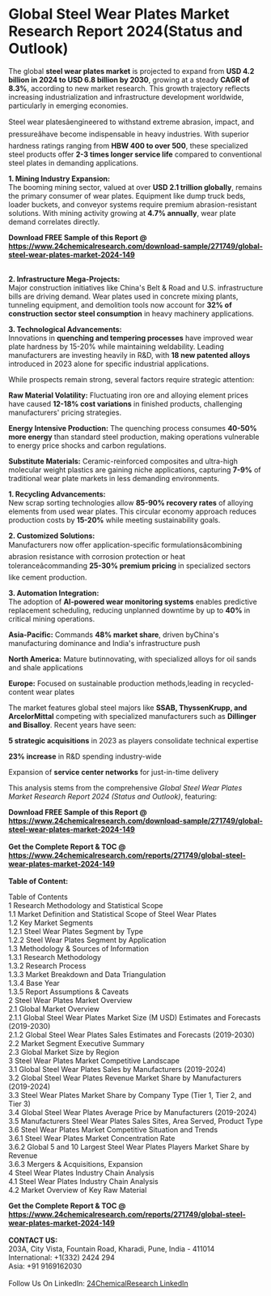 <h1>Global Steel Wear Plates Market Research Report 2024(Status and Outlook)</h1><p>The global <strong>steel wear plates market</strong> is projected to expand from <strong>USD 4.2 billion in 2024 to USD 6.8 billion by 2030</strong>, growing at a steady <strong>CAGR of 8.3%</strong>, according to new market research. This growth trajectory reflects increasing industrialization and infrastructure development worldwide, particularly in emerging economies.</p><p>Steel wear platesâengineered to withstand extreme abrasion, impact, and pressureâhave become indispensable in heavy industries. With superior hardness ratings ranging from <strong>HBW 400 to over 500</strong>, these specialized steel products offer <strong>2-3 times longer service life</strong> compared to conventional steel plates in demanding applications.</p><p><strong>1. Mining Industry Expansion:</strong><br>
The booming mining sector, valued at over <strong>USD 2.1 trillion globally</strong>, remains the primary consumer of wear plates. Equipment like dump truck beds, loader buckets, and conveyor systems require premium abrasion-resistant solutions. With mining activity growing at <strong>4.7% annually</strong>, wear plate demand correlates directly.</p><div><b>Download FREE Sample of this Report @ 
            <a href="https://www.24chemicalresearch.com/download-sample/271749/global-steel-wear-plates-market-2024-149">
            https://www.24chemicalresearch.com/download-sample/271749/global-steel-wear-plates-market-2024-149</a></b></div><br><p><strong>2. Infrastructure Mega-Projects:</strong><br>
Major construction initiatives like China's Belt &amp; Road and U.S. infrastructure bills are driving demand. Wear plates used in concrete mixing plants, tunneling equipment, and demolition tools now account for <strong>32% of construction sector steel consumption</strong> in heavy machinery applications.</p><p><strong>3. Technological Advancements:</strong><br>
Innovations in <strong>quenching and tempering processes</strong> have improved wear plate hardness by 15-20% while maintaining weldability. Leading manufacturers are investing heavily in R&amp;D, with <strong>18 new patented alloys</strong> introduced in 2023 alone for specific industrial applications.</p><p>While prospects remain strong, several factors require strategic attention:</p><p><strong>Raw Material Volatility:</strong> Fluctuating iron ore and alloying element prices have caused <strong>12-18% cost variations</strong> in finished products, challenging manufacturers' pricing strategies.</p><p><strong>Energy Intensive Production:</strong> The quenching process consumes <strong>40-50% more energy</strong> than standard steel production, making operations vulnerable to energy price shocks and carbon regulations.</p><p><strong>Substitute Materials:</strong> Ceramic-reinforced composites and ultra-high molecular weight plastics are gaining niche applications, capturing <strong>7-9%</strong> of traditional wear plate markets in less demanding environments.</p><p><strong>1. Recycling Advancements:</strong><br>
New scrap sorting technologies allow <strong>85-90% recovery rates</strong> of alloying elements from used wear plates. This circular economy approach reduces production costs by <strong>15-20%</strong> while meeting sustainability goals.</p><p><strong>2. Customized Solutions:</strong><br>
Manufacturers now offer application-specific formulationsâcombining abrasion resistance with corrosion protection or heat toleranceâcommanding <strong>25-30% premium pricing</strong> in specialized sectors like cement production.</p><p><strong>3. Automation Integration:</strong><br>
The adoption of <strong>AI-powered wear monitoring systems</strong> enables predictive replacement scheduling, reducing unplanned downtime by up to <strong>40%</strong> in critical mining operations.</p><p><strong>Asia-Pacific:</strong> Commands <strong>48% market share</strong>, driven byChina's manufacturing dominance and India's infrastructure push</p><p><strong>North America:</strong> Mature butinnovating, with specialized alloys for oil sands and shale applications</p><p><strong>Europe:</strong> Focused on sustainable production methods,leading in recycled-content wear plates</p><p>The market features global steel majors like <strong>SSAB, ThyssenKrupp, and ArcelorMittal</strong> competing with specialized manufacturers such as <strong>Dillinger and Bisalloy</strong>. Recent years have seen:</p><p><strong>5 strategic acquisitions</strong> in 2023 as players consolidate technical expertise</p><p><strong>23% increase</strong> in R&amp;D spending industry-wide</p><p>Expansion of <strong>service center networks</strong> for just-in-time delivery</p><p>This analysis stems from the comprehensive <em>Global Steel Wear Plates Market Research Report 2024 (Status and Outlook)</em>, featuring:</p><div><b>Download FREE Sample of this Report @ 
            <a href="https://www.24chemicalresearch.com/download-sample/271749/global-steel-wear-plates-market-2024-149">
            https://www.24chemicalresearch.com/download-sample/271749/global-steel-wear-plates-market-2024-149</a></b></div><br><div><b>Get the Complete Report & TOC @ 
            <a href="https://www.24chemicalresearch.com/reports/271749/global-steel-wear-plates-market-2024-149">
            https://www.24chemicalresearch.com/reports/271749/global-steel-wear-plates-market-2024-149</a></b></div><br>
            <b>Table of Content:</b><p>Table of Contents<br />
1 Research Methodology and Statistical Scope<br />
1.1 Market Definition and Statistical Scope of Steel Wear Plates<br />
1.2 Key Market Segments<br />
1.2.1 Steel Wear Plates Segment by Type<br />
1.2.2 Steel Wear Plates Segment by Application<br />
1.3 Methodology & Sources of Information<br />
1.3.1 Research Methodology<br />
1.3.2 Research Process<br />
1.3.3 Market Breakdown and Data Triangulation<br />
1.3.4 Base Year<br />
1.3.5 Report Assumptions & Caveats<br />
2 Steel Wear Plates Market Overview<br />
2.1 Global Market Overview<br />
2.1.1 Global Steel Wear Plates Market Size (M USD) Estimates and Forecasts (2019-2030)<br />
2.1.2 Global Steel Wear Plates Sales Estimates and Forecasts (2019-2030)<br />
2.2 Market Segment Executive Summary<br />
2.3 Global Market Size by Region<br />
3 Steel Wear Plates Market Competitive Landscape<br />
3.1 Global Steel Wear Plates Sales by Manufacturers (2019-2024)<br />
3.2 Global Steel Wear Plates Revenue Market Share by Manufacturers (2019-2024)<br />
3.3 Steel Wear Plates Market Share by Company Type (Tier 1, Tier 2, and Tier 3)<br />
3.4 Global Steel Wear Plates Average Price by Manufacturers (2019-2024)<br />
3.5 Manufacturers Steel Wear Plates Sales Sites, Area Served, Product Type<br />
3.6 Steel Wear Plates Market Competitive Situation and Trends<br />
3.6.1 Steel Wear Plates Market Concentration Rate<br />
3.6.2 Global 5 and 10 Largest Steel Wear Plates Players Market Share by Revenue<br />
3.6.3 Mergers & Acquisitions, Expansion<br />
4 Steel Wear Plates Industry Chain Analysis<br />
4.1 Steel Wear Plates Industry Chain Analysis<br />
4.2 Market Overview of Key Raw Material</p><div><b>Get the Complete Report & TOC @ 
            <a href="https://www.24chemicalresearch.com/reports/271749/global-steel-wear-plates-market-2024-149">
            https://www.24chemicalresearch.com/reports/271749/global-steel-wear-plates-market-2024-149</a></b></div><br><b>CONTACT US:</b><br>
            203A, City Vista, Fountain Road, Kharadi, Pune, India - 411014<br>
            International: +1(332) 2424 294<br>
            Asia: +91 9169162030 <br><br>
            Follow Us On LinkedIn: <a href="https://www.linkedin.com/company/24chemicalresearch/">24ChemicalResearch LinkedIn</a>
